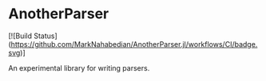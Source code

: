 # AnotherParser

[![Build Status]
(https://github.com/MarkNahabedian/AnotherParser.jl/workflows/CI/badge.svg)]

An experimental library for writing parsers.
